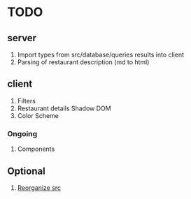 # TODO

## server

1. Import types from src/database/queries results into client
2. Parsing of restaurant description (md to html)

## client

1. Filters
2. Restaurant details Shadow DOM
3. Color Scheme

### Ongoing

1. Components

## Optional

1. [Reorganize src](https://blog.logrocket.com/organizing-express-js-project-structure-better-productivity)
